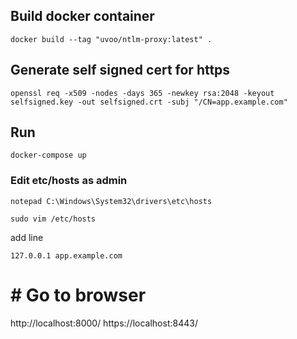 ## Build docker container
```
docker build --tag "uvoo/ntlm-proxy:latest" .
```

## Generate self signed cert for https
```
openssl req -x509 -nodes -days 365 -newkey rsa:2048 -keyout selfsigned.key -out selfsigned.crt -subj "/CN=app.example.com"
```

## Run
```
docker-compose up
```


### Edit etc/hosts as admin
```
notepad C:\Windows\System32\drivers\etc\hosts
```

```
sudo vim /etc/hosts
```

add line
```
127.0.0.1 app.example.com
```

# # Go to browser

http://localhost:8000/
https://localhost:8443/

